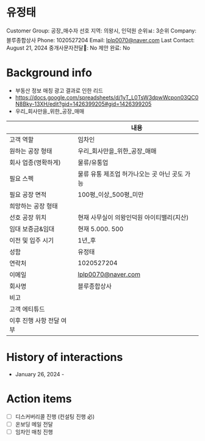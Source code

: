# 유정태

Customer Group: 공장_매수자
선호 지역: 의왕시, 인덕원
순위📊: 3순위
Company: 블루종합상사
Phone: 1020527204
Email: lplp0070@naver.com
Last Contact: August 21, 2024
중개사문자전달📩: No
제안 완료: No

# Background info

- 부동산 정보 매칭 광고 결과로 인한 리드
- https://docs.google.com/spreadsheets/d/1yT_L0TsW3dpwWcpon03QC0N8Bky-13XH/edit?gid=1426399205#gid=1426399205
- 우리_회사만을_위한_공장_매매

|  | 내용 |
| --- | --- |
| 고객 역할 | 임차인 |
| 원하는 공장 형태 | 우리_회사만을_위한_공장_매매 |
| 회사 업종(명확하게) | 물류/유통업 |
| 필요 스펙 | 물류 유통 제조업 허가나오는 곳 아닌 곳도 가능 |
| 필요 공장 면적 | 100평_이상_500평_미만 |
| 희망하는 공장 형태 |  |
| 선호 공장 위치 | 현재 사무실이 의왕인덕원 아이티밸리(지산) |
| 임대 보증금&임대 | 현재 5.000. 500 |
| 이전 및 입주 시기  | 1년_후 |
| 성함 | 유정태 |
| 연락처 | 1020527204 |
| 이메일 | [lplp0070@naver.com](mailto:lplp0070@naver.com) |
| 회사명 | 블루종합상사 |
| 비고 |  |
| 고객 에티튜드 |  |
| 이후 진행 사항 전달 여부 |  |

# History of interactions

- January 26, 2024 -

# Action items

- [ ]  디스커버리콜 진행 (컨설팅 진행 必)
- [ ]  온보딩 메일 전달
- [ ]  임차인 매칭 진행